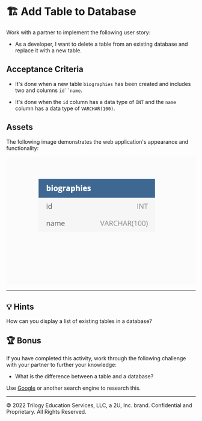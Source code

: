 # 🏗️ Add Table to Database

Work with a partner to implement the following user story:

* As a developer, I want to delete a table from an existing database and replace it with a new table.

## Acceptance Criteria

* It's done when a new table `biographies` has been created and includes two and  columns `id``name`.

* It's done when the `id` column has a data type of `INT` and the `name` column has a data type of `VARCHAR(100)`.

## Assets

The following image demonstrates the web application's appearance and functionality:

![A table called "biographies" contains fields for "id" and "name".](./assets/image_1.png)

---

## 💡 Hints

How can you display a list of existing tables in a database?

## 🏆 Bonus

If you have completed this activity, work through the following challenge with your partner to further your knowledge:

* What is the difference between a table and a database?

Use [Google](https://www.google.com) or another search engine to research this.

---
© 2022 Trilogy Education Services, LLC, a 2U, Inc. brand. Confidential and Proprietary. All Rights Reserved.

